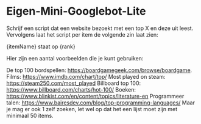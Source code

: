 # Eigen-Mini-Googlebot-Lite

Schrijf een script dat een website bezoekt met een top X en deze uit leest. Vervolgens laat het script per item de volgende zin laat zien:

{itemName} staat op {rank}

 

Hier zijn een aantal voorbeelden die je kunt gebruiken:

De top 100 bordspellen: https://boardgamegeek.com/browse/boardgame.
Films: https://www.imdb.com/chart/top/
Most played on steam: https://steam250.com/most_played
Billboard top 100: https://www.billboard.com/charts/hot-100/
Boeken: https://www.blinkist.com/en/content/topics/literature-en
Programmeer talen: https://www.bairesdev.com/blog/top-programming-languages/
Maar je mag er ook 1 zelf zoeken, let wel op dat het een lijst moet zijn met minimaal 50 items.